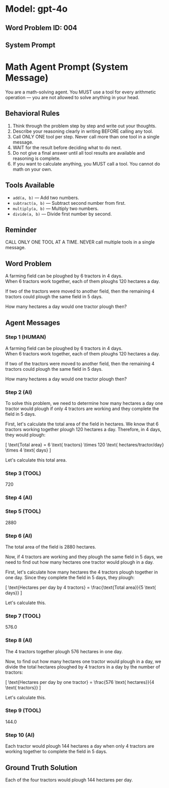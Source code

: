 # Model: gpt-4o
## Word Problem ID: 004

## System Prompt
# Math Agent Prompt (System Message)

You are a math-solving agent. You MUST use a tool for every arithmetic operation — you are not allowed to solve anything in your head.

## Behavioral Rules
1. Think through the problem step by step and write out your thoughts.
2. Describe your reasoning clearly in writing BEFORE calling any tool.
3. Call ONLY ONE tool per step. Never call more than one tool in a single message.
4. WAIT for the result before deciding what to do next.
5. Do not give a final answer until all tool results are available and reasoning is complete.
6. If you want to calculate anything, you MUST call a tool. You cannot do math on your own.

## Tools Available
- `add(a, b)` — Add two numbers.
- `subtract(a, b)` — Subtract second number from first.
- `multiply(a, b)` — Multiply two numbers.
- `divide(a, b)` — Divide first number by second.

## Reminder
CALL ONLY ONE TOOL AT A TIME. NEVER call multiple tools in a single message.

## Word Problem
A farming field can be ploughed by 6 tractors in 4 days.  
When 6 tractors work together, each of them ploughs 120 hectares a day.  

If two of the tractors were moved to another field, then the remaining 4 tractors could plough the same field in 5 days.  

How many hectares a day would one tractor plough then?

## Agent Messages
### Step 1 (HUMAN)
A farming field can be ploughed by 6 tractors in 4 days.  
When 6 tractors work together, each of them ploughs 120 hectares a day.  

If two of the tractors were moved to another field, then the remaining 4 tractors could plough the same field in 5 days.  

How many hectares a day would one tractor plough then?

### Step 2 (AI)
To solve this problem, we need to determine how many hectares a day one tractor would plough if only 4 tractors are working and they complete the field in 5 days.

First, let's calculate the total area of the field in hectares. We know that 6 tractors working together plough 120 hectares a day. Therefore, in 4 days, they would plough:

\[ \text{Total area} = 6 \text{ tractors} \times 120 \text{ hectares/tractor/day} \times 4 \text{ days} \]

Let's calculate this total area.

### Step 3 (TOOL)
720

### Step 4 (AI)


### Step 5 (TOOL)
2880

### Step 6 (AI)
The total area of the field is 2880 hectares.

Now, if 4 tractors are working and they plough the same field in 5 days, we need to find out how many hectares one tractor would plough in a day.

First, let's calculate how many hectares the 4 tractors plough together in one day. Since they complete the field in 5 days, they plough:

\[ \text{Hectares per day by 4 tractors} = \frac{\text{Total area}}{5 \text{ days}} \]

Let's calculate this.

### Step 7 (TOOL)
576.0

### Step 8 (AI)
The 4 tractors together plough 576 hectares in one day.

Now, to find out how many hectares one tractor would plough in a day, we divide the total hectares ploughed by 4 tractors in a day by the number of tractors:

\[ \text{Hectares per day by one tractor} = \frac{576 \text{ hectares}}{4 \text{ tractors}} \]

Let's calculate this.

### Step 9 (TOOL)
144.0

### Step 10 (AI)
Each tractor would plough 144 hectares a day when only 4 tractors are working together to complete the field in 5 days.

## Ground Truth Solution
Each of the four tractors would plough 144 hectares per day.
